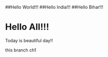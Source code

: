 ##Hello World!!!
##Hello India!!!
##Hello Bihar!!!

Hello All!!!
=======
Today is beautiful day!!

this branch ch1

